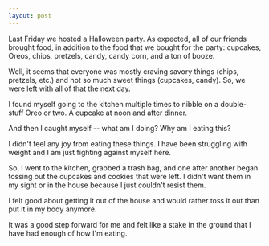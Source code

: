 ```yaml
---
layout: post
---
```


Last Friday we hosted a Halloween party. As expected, all of our friends brought food, in addition to the food that we bought for the party: cupcakes, Oreos, chips, pretzels, candy, candy corn, and a ton of booze. 

Well, it seems that everyone was mostly craving savory things (chips, pretzels, etc.) and not so much sweet things (cupcakes, candy). So, we were left with all of that the next day. 

I found myself going to the kitchen multiple times to nibble on a double-stuff Oreo or two. A cupcake at noon and after dinner. 

And then I caught myself -- what am I doing? Why am I eating this? 

I didn't feel any joy from eating these things. I have been struggling with weight and I am just fighting against myself here. 

So, I went to the kitchen, grabbed a trash bag, and one after another began tossing out the cupcakes and cookies that were left. I didn't want them in my sight or in the house because I just couldn't resist them. 

I felt good about getting it out of the house and would rather toss it out than put it in my body anymore. 

It was a good step forward for me and felt like a stake in the ground that I have had enough of how I'm eating. 